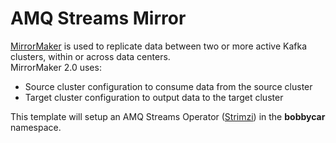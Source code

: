 # AMQ Streams Mirror
[MirrorMaker](https://access.redhat.com/documentation/en-us/red_hat_amq/7.6/html/using_amq_streams_on_rhel/assembly-mirrormaker-str) is used to replicate data between two or more active Kafka clusters, within or across data centers. <br/>
MirrorMaker 2.0 uses:

+ Source cluster configuration to consume data from the source cluster
+ Target cluster configuration to output data to the target cluster

This template will setup an AMQ Streams Operator ([Strimzi](https://strimzi.io/)) in the **bobbycar** namespace.